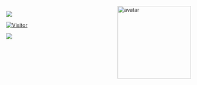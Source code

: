 <img align="right" alt="avatar" width="200" src="#"> 

 ![](https://img.shields.io/badge/Security%20Analyst-Pentester%20%2F%20Dev-blue)

<table class="center">

[![Visitor](https://visitor-badge.laobi.icu/badge?page_id=kwainsane)](#)


<img align="left" src="https://github-readme-stats.vercel.app/api?username=kwainsane&theme=blue-green">

